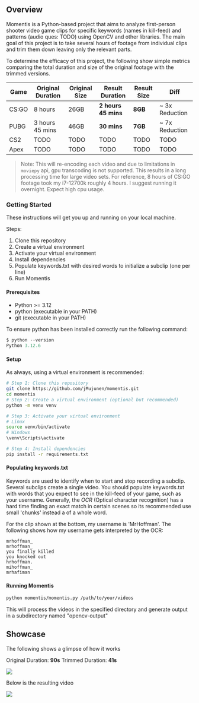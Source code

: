 ## Overview

Momentis is a Python-based project that aims to analyze first-person shooter video game
clips for specific keywords (names in kill-feed) and patterns (audio ques: TODO) using OpenCV and other libraries.
The main goal of this project is to take several hours of footage from individual clips
and trim them down leaving only the relevant parts.

To determine the efficacy of this project, the following show simple metrics comparing
the total duration and size of the original footage with the trimmed versions.

| Game  | Original Duration | Original Size | Result Duration     | Result Size | Diff           |
| ----- | ----------------- | ------------- | ------------------- | ----------- | -------------- |
| CS:GO | 8 hours           | 26GB          | **2 hours 45 mins** | **8GB**     | ~ 3x Reduction |
| PUBG  | 3 hours 45 mins   | 46GB          | **30 mins**         | **7GB**     | ~ 7x Reduction |
| CS2   | TODO              | TODO          | TODO                | TODO        | TODO           |
| Apex  | TODO              | TODO          | TODO                | TODO        | TODO           |

> Note: This will re-encoding each video and due to limitations in `moviepy` api, gpu transcoding is not supported.
> This results in a long processing time for large video sets.
> For reference, 8 hours of CS:GO footage took my i7-12700k roughly 4 hours. I suggest running it overnight. Expect high cpu usage.

### Getting Started

These instructions will get you up and running on your local machine.

Steps:

1. Clone this repository
2. Create a virtual environment
3. Activate your virtual environment
4. Install dependencies
5. Populate keywords.txt with desired words to initialize a subclip (one per line)
6. Run Momentis

#### Prerequisites

- Python >= 3.12
- python (executable in your PATH)
- git (executable in your PATH)

To ensure python has been installed correctly run the following command:

```python
$ python --version
Python 3.12.6
```

#### Setup

As always, using a virtual environment is recommended:

```bash
# Step 1: Clone this repository
git clone https://github.com/jMujunen/momentis.git
cd momentis
# Step 2: Create a virtual environment (optional but recommended)
python -m venv venv

# Step 3: Activate your virtual environment
# Linux
source venv/bin/activate
# Windows
\venv\Scripts\activate

# Step 4: Install dependencies
pip install -r requirements.txt
```

#### Populating keywords.txt

Keywords are used to identify when to start and stop recording a subclip. Several subclips create a single video. You should populate keywords.txt with words that you expect to see in the kill-feed of your game, such as your username.
Generally, the _OCR_ (Optical character recognition) has a hard time finding an exact match in certain scenes so its recommended use small 'chunks' instead a of a whole word.

For the clip shown at the bottom, my username is 'MrHoffman'. The following shows how my username gets interpreted by the OCR:

```text
mrhoffman_
mrhoffman_
you finally killed
you knocked out
hrhoffman.
mihoffman_
mrhafiman
```

#### Running Momentis

```bash
python momentis/momentis.py /path/to/your/videos
```

This will process the videos in the specified directory and generate output in a subdirectory named "opencv-output"

## Showcase

The following shows a glimpse of how it works

Original Duration: **90s**
Trimmed Duration: **41s**

![](./assets/example_intput.gif)

Below is the resulting video

![](./assets/_example.gif)
